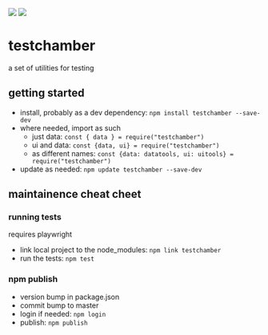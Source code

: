 <a href="https://www.npmjs.com/package/testchamber"><img src="https://img.shields.io/npm/v/testchamber" /></a>
<a href="https://github.com/iamboobert/testchamber/actions/workflows/node.js.yml"><img src="https://img.shields.io/github/actions/workflow/status/iamboobert/testchamber/node.js.yml" /></a>

# testchamber
a set of utilities for testing

## getting started
- install, probably as a dev dependency: `npm install testchamber --save-dev`
- where needed, import as such
  - just data: `const { data } = require("testchamber")`
  - ui and data: `const {data, ui} = require("testchamber")`
  - as different names: `const {data: datatools, ui: uitools} = require("testchamber")`
- update as needed: `npm update testchamber --save-dev`  

## maintainence cheat cheet

### running tests
requires playwright
- link local project to the node_modules: `npm link testchamber`
- run the tests: `npm test`

### npm publish
- version bump in package.json
- commit bump to master
- login if needed: `npm login`
- publish: `npm publish`
